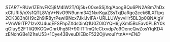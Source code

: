$START$+RUw1ZEhvFK5j8M4lW2T/Gj5k+00xeSSjXq/AoogBQu6PN2A8m7hDxxCIURI5/xXs1QTL8VqV+NvO9N9unm342NxrKgaZSsTxjDaRgo2cek6ILXTlpq2CK383h8H9c2h9iR8yrPewI9Ncx7JklJvIFA+URLLUWyvvHr5BL3p0QNAIgV+VnW9rTP71zvXU4uqEFSFhpZXds0inQ1U0Z0lOYQH9jyXml5BcEav0PLBY0kqGIuyS2FTIiQ9KGQvGhrUhg5R+90IITTmQfeCtxvdp7o9OencQwZosYtqKD4zENohGBe121teU53+1Cye43BveuDIEBoF522Oj/wouIYtnA==$END$
